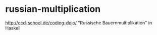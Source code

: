# russian-multiplication
http://ccd-school.de/coding-dojo/ "Russische Bauernmultiplikation" in Haskell

